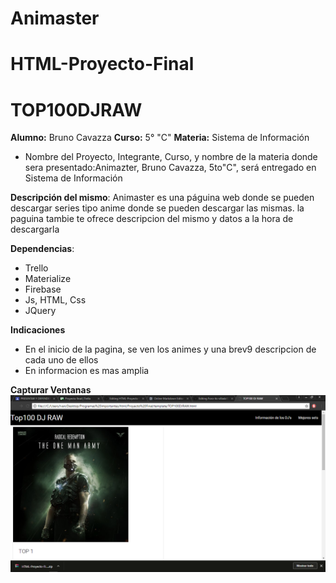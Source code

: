 # Animaster

# HTML-Proyecto-Final

# TOP100DJRAW # 
**Alumno:** Bruno Cavazza
**Curso:** 5° "C"
**Materia:** Sistema de Información

- Nombre del Proyecto, Integrante, Curso, y nombre de la materia donde sera presentado:Animazter, Bruno Cavazza, 5to"C", será entregado en Sistema de Información

**Descripción del mismo**:
Animaster es una páguina web donde se pueden descargar series tipo anime donde se pueden descargar las mismas. la paguina tambie te ofrece descripcion del mismo y datos a la hora de descargarla

**Dependencias**:
* Trello 
* Materialize 
* Firebase
* Js, HTML, Css
* JQuery

**Indicaciones**
* En el inicio de la pagina, se ven los animes y una brev9 descripcion de cada uno de ellos
* En  informacion es mas amplia


**Capturar Ventanas**
![](https://github.com/ivanlopez0k/HTML-Proyecto-Final/blob/master/Captura%20de%20pantalla%20(2).png)

